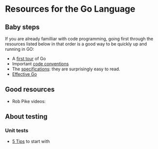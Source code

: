 # Resources for the Go Language

## Baby steps

If you are already familliar with code programming, going first through the resources listed below in that order is a good way to be quickly up and running in GO: 
- A [first tour](https://tour.golang.org/list) of Go 
- Important [code conventions](https://golang.org/doc/code.html)
- The [specifications](https://golang.org/ref/spec): they are surprisingly easy to read.
- [Effective Go](https://golang.org/doc/effective_go.html)

## Good resources
- Rob Pike videos:

## About testing 

### Unit tests

- [5 Tips](https://medium.com/@matryer/5-simple-tips-and-tricks-for-writing-unit-tests-in-golang-619653f90742) to start with
